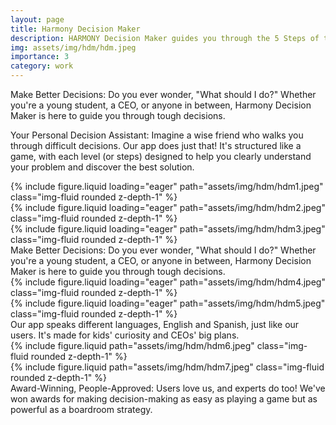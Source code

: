 ```yaml
---
layout: page
title: Harmony Decision Maker
description: HARMONY Decision Maker guides you through the 5 Steps of the ProConCloud process to help you make better faster decisions when it really matters.
img: assets/img/hdm/hdm.jpeg
importance: 3
category: work
---
```


Make Better Decisions:
Do you ever wonder, "What should I do?" Whether you're a young student, a CEO, or anyone in between, Harmony Decision Maker is here to guide you through tough decisions.

Your Personal Decision Assistant:
Imagine a wise friend who walks you through difficult decisions. Our app does just that! It's structured like a game, with each level (or steps) designed to help you clearly understand your problem and discover the best solution.

<div class="row">
    <div class="col-sm mt-3 mt-md-0">
        {% include figure.liquid loading="eager" path="assets/img/hdm/hdm1.jpeg" class="img-fluid rounded z-depth-1" %}
    </div>
    <div class="col-sm mt-3 mt-md-0">
        {% include figure.liquid loading="eager" path="assets/img/hdm/hdm2.jpeg" class="img-fluid rounded z-depth-1" %}
    </div>
    <div class="col-sm mt-3 mt-md-0">
        {% include figure.liquid loading="eager" path="assets/img/hdm/hdm3.jpeg" class="img-fluid rounded z-depth-1" %}
    </div>
</div>
<div class="caption">
    Make Better Decisions: Do you ever wonder, "What should I do?" Whether you're a young student, a CEO, or anyone in between, Harmony Decision Maker is here to guide you through tough decisions.
</div>
<div class="row">
    <div class="col-sm mt-3 mt-md-0">
        {% include figure.liquid loading="eager" path="assets/img/hdm/hdm4.jpeg" class="img-fluid rounded z-depth-1" %}
    </div>
    <div class="col-sm mt-3 mt-md-0">
        {% include figure.liquid loading="eager" path="assets/img/hdm/hdm5.jpeg" class="img-fluid rounded z-depth-1" %}
    </div>
</div>

<div class="caption">
    Our app speaks different languages, English and Spanish, just like our users. It's made for kids' curiosity and CEOs' big plans.
</div>


<div class="row">
    <div class="col-sm mt-3 mt-md-0">
        {% include figure.liquid path="assets/img/hdm/hdm6.jpeg" class="img-fluid rounded z-depth-1" %}
    </div>
    <div class="col-sm mt-3 mt-md-0">
        {% include figure.liquid path="assets/img/hdm/hdm7.jpeg" class="img-fluid rounded z-depth-1" %}
    </div>
</div>
<div class="caption">
    Award-Winning, People-Approved:
    Users love us, and experts do too! We've won awards for making decision-making as easy as playing a game but as powerful as a boardroom strategy.
</div>
